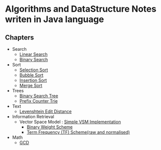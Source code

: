 # Algorithms and DataStructure Notes writen in Java language

## Chapters
+ Search
  + [Linear Search](./src/main/java/me/gowdru/notes/search/LinearSearcher.java)
  + [Binary Search](./src/main/java/me/gowdru/notes/search/BinarySearcher.java)
+ Sort
  + [Selection Sort](./src/main/java/me/gowdru/notes/sort/SelectionSorter.java)
  + [Bubble Sort](./src/main/java/me/gowdru/notes/sort/BubbleSorter.java)
  + [Insertion Sort](./src/main/java/me/gowdru/notes/sort/InsertionSorter.java)
  + [Merge Sort](./src/main/java/me/gowdru/notes/sort/MergeSorter.java)
+ Trees
  + [Binary Search Tree](./src/main/java/me/gowdru/notes/tree/BinarySearchTree.java)
  + [Prefix Counter Trie](./src/main/java/me/gowdru/notes/tree/PrefixTrie.java)
+ Text
  + [Levenshtein Edit Distance](./src/main/java/me/gowdru/notes/text/EditDistanceComputer.java)
+ Information Retrieval
  + Vector Space Model : [Simple VSM Implementation](./src/main/java/me/gowdru/notes/ir/vsm/VectorSpaceModel.java)
    + [Binary Weight Scheme](./src/main/java/me/gowdru/notes/ir/vsm/BinaryScheme.java)
    + [Term Frequency (TF) Scheme(raw and normalised)](./src/main/java/me/gowdru/notes/ir/vsm/TermFrequencyScheme.java)
+ Math
  + [GCD](./src/main/java/me/gowdru/notes/math/GCD.java)